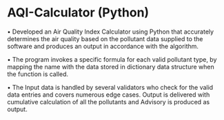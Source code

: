 # AQI-Calculator (Python)

•	Developed an Air Quality Index Calculator using Python that accurately determines the air quality based on the pollutant data supplied to the software and produces an output in accordance with the algorithm.

•	The program invokes a specific formula for each valid pollutant type, by mapping the name with the data stored in dictionary data structure when the function is called.

•	The Input data is handled by several validators who check for the valid data entries and covers numerous edge cases. Output is delivered with cumulative calculation of all the pollutants and Advisory is produced as output.
